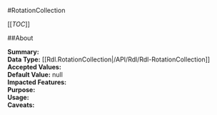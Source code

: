 #RotationCollection

[[_TOC_]]

##About

**Summary:**   
**Data Type:** [[Rdl.RotationCollection|/API/Rdl/Rdl-RotationCollection]]  
**Accepted Values:**   
**Default Value:** null  
**Impacted Features:**   
**Purpose:**   
**Usage:**   
**Caveats:**   

